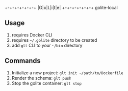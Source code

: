 
 +-+-+-+-+-+-+
 |G|o|L|i|t|e|
 +-+-+-+-+-+-+
 golite-local
 ## Usage

1. requires Docker CLI
2. requires `~/.golite` directory to be created
3. add `glt` CLI to your `~/bin` directory

## Commands
1. Initialize a new project: `glt init ~/path/to/Dockerfile`
2. Render the schema: `glt push`
3. Stop the golite container: `glt stop`